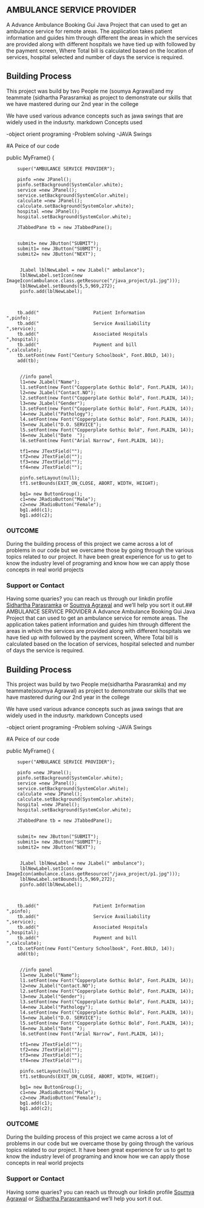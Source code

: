 ## AMBULANCE SERVICE PROVIDER
A Advance Ambulance Booking Gui Java Project that can used to get an ambulance service for remote areas.
The application takes patient information and guides him through different the areas in which the services are provided along with different hospitals we have tied up with followed by the payment screen, Where Total bill is calculated based on the location of services, hospital selected and number of days the service is required.

## Building Process

This project was build by two People me (soumya Agrawal)and my teammate (sidhartha Parasramka)  as project to demonstrate our skills that we have mastered during our 2nd year in the college

We have used various advance concepts such as jawa swings that are widely used in the indusrty.
markdown
Concepts used

-object orient programing
-Problem solving
-JAVA Swings

#A Peice of our code

public MyFrame() {
		
		super("AMBULANCE SERVICE PROVIDER");
		
		pinfo =new JPanel();
		pinfo.setBackground(SystemColor.white);
		service =new JPanel();
		service.setBackground(SystemColor.white);
		calculate =new JPanel();
		calculate.setBackground(SystemColor.white);
		hospital =new JPanel();
		hospital.setBackground(SystemColor.white);
		
		JTabbedPane tb = new JTabbedPane();
		
		
		submit= new JButton("SUBMIT");
		submit1= new JButton("SUBMIT");
		submit2= new JButton("NEXT");
		
		
		 JLabel lblNewLabel = new JLabel(" ambulance");
		 lblNewLabel.setIcon(new ImageIcon(ambulance.class.getResource("/java_project/p1.jpg")));
		 lblNewLabel.setBounds(5,5,969,272);
		 pinfo.add(lblNewLabel);
      
        
        
		tb.add("			        Patient Information            ",pinfo);
		tb.add("			        Service Availiability	       ",service);
		tb.add("			        Associated Hospitals           ",hospital);
		tb.add("			        Payment and bill              ",calculate);
		tb.setFont(new Font("Century Schoolbook", Font.BOLD, 14));
		add(tb);
		
		
		 //info panel
	 	 l1=new JLabel("Name");
	 	 l1.setFont(new Font("Copperplate Gothic Bold", Font.PLAIN, 14));
		 l2=new JLabel("Contact.NO");
		 l2.setFont(new Font("Copperplate Gothic Bold", Font.PLAIN, 14));
		 l3=new JLabel("Gender");
		 l3.setFont(new Font("Copperplate Gothic Bold", Font.PLAIN, 14));
		 l4=new JLabel("Pathology");
		 l4.setFont(new Font("Copperplate Gothic Bold", Font.PLAIN, 14));
		 l5=new JLabel("D.O. SERVICE");
		 l5.setFont(new Font("Copperplate Gothic Bold", Font.PLAIN, 14));
		 l6=new JLabel("Date  ");
		 l6.setFont(new Font("Arial Narrow", Font.PLAIN, 14));
		 
		 tf1=new JTextField("");
		 tf2=new JTextField("");
		 tf3=new JTextField("");
		 tf4=new JTextField("");
		
		 pinfo.setLayout(null);
		 tf1.setBounds(EXIT_ON_CLOSE, ABORT, WIDTH, HEIGHT);
		
		 bg1= new ButtonGroup();
		 c1=new JRadioButton("Male");
		 c2=new JRadioButton("Female");
		 bg1.add(c1);
		 bg1.add(c2);



### OUTCOME

During the building process of this project we came across a lot of problems in our code but we overcame those by going through the various topics related to our project. It have been great experience for us to get to know the industry level of programing and know how we can apply those concepts in real world projects

### Support or Contact

Having some quaries? you can reach us through our linkdin profile [Sidhartha Parasramka](https://www.linkedin.com/in/sidhartha-parasramka/) or [Soumya Agrawal](https://www.linkedin.com/in/soumyaagrawal427/) and we’ll help you sort it out.## AMBULANCE SERVICE PROVIDER
A Advance Ambulance Booking Gui Java Project that can used to get an ambulance service for remote areas.
The application takes patient information and guides him through different the areas in which the services are provided along with different hospitals we have tied up with followed by the payment screen, Where Total bill is calculated based on the location of services, hospital selected and number of days the service is required.

## Building Process

This project was build by two People me(sidhartha Parasramka) and my teammate(soumya Agrawal) as project to demonstrate our skills that we have mastered during our 2nd year in the college

We have used various advance concepts such as jawa swings that are widely used in the indusrty.
markdown
Concepts used

-object orient programing
-Problem solving
-JAVA Swings

#A Peice of our code

public MyFrame() {
		
		super("AMBULANCE SERVICE PROVIDER");
		
		pinfo =new JPanel();
		pinfo.setBackground(SystemColor.white);
		service =new JPanel();
		service.setBackground(SystemColor.white);
		calculate =new JPanel();
		calculate.setBackground(SystemColor.white);
		hospital =new JPanel();
		hospital.setBackground(SystemColor.white);
		
		JTabbedPane tb = new JTabbedPane();
		
		
		submit= new JButton("SUBMIT");
		submit1= new JButton("SUBMIT");
		submit2= new JButton("NEXT");
		
		
		 JLabel lblNewLabel = new JLabel(" ambulance");
		 lblNewLabel.setIcon(new ImageIcon(ambulance.class.getResource("/java_project/p1.jpg")));
		 lblNewLabel.setBounds(5,5,969,272);
		 pinfo.add(lblNewLabel);
      
        
        
		tb.add("			        Patient Information            ",pinfo);
		tb.add("			        Service Availiability	       ",service);
		tb.add("			        Associated Hospitals           ",hospital);
		tb.add("			        Payment and bill              ",calculate);
		tb.setFont(new Font("Century Schoolbook", Font.BOLD, 14));
		add(tb);
		
		
		 //info panel
	 	 l1=new JLabel("Name");
	 	 l1.setFont(new Font("Copperplate Gothic Bold", Font.PLAIN, 14));
		 l2=new JLabel("Contact.NO");
		 l2.setFont(new Font("Copperplate Gothic Bold", Font.PLAIN, 14));
		 l3=new JLabel("Gender");
		 l3.setFont(new Font("Copperplate Gothic Bold", Font.PLAIN, 14));
		 l4=new JLabel("Pathology");
		 l4.setFont(new Font("Copperplate Gothic Bold", Font.PLAIN, 14));
		 l5=new JLabel("D.O. SERVICE");
		 l5.setFont(new Font("Copperplate Gothic Bold", Font.PLAIN, 14));
		 l6=new JLabel("Date  ");
		 l6.setFont(new Font("Arial Narrow", Font.PLAIN, 14));
		 
		 tf1=new JTextField("");
		 tf2=new JTextField("");
		 tf3=new JTextField("");
		 tf4=new JTextField("");
		
		 pinfo.setLayout(null);
		 tf1.setBounds(EXIT_ON_CLOSE, ABORT, WIDTH, HEIGHT);
		
		 bg1= new ButtonGroup();
		 c1=new JRadioButton("Male");
		 c2=new JRadioButton("Female");
		 bg1.add(c1);
		 bg1.add(c2);



### OUTCOME

During the building process of this project we came across a lot of problems in our code but we overcame those by going through the various topics related to our project. It have been great experience for us to get to know the industry level of programing and know how we can apply those concepts in real world projects

### Support or Contact

Having some quaries? you can reach us through our linkdin profile  [Soumya Agrawal](https://www.linkedin.com/in/soumyaagrawal427/) or [Sidhartha Parasramka](https://www.linkedin.com/in/sidhartha-parasramka/)and we’ll help you sort it out.
